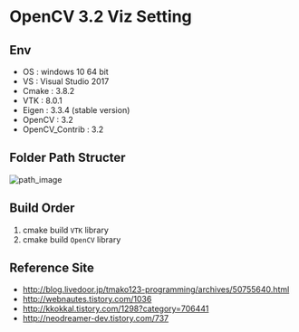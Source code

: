 # OpenCV 3.2 Viz Setting

## Env
* OS : windows 10 64 bit
* VS : Visual Studio 2017 
* Cmake : 3.8.2
* VTK : 8.0.1
* Eigen : 3.3.4 (stable version)
* OpenCV : 3.2
* OpenCV_Contrib : 3.2 

## Folder Path Structer
![path_image](./opencv_path.png)
                              
## Build Order
1. cmake build `VTK` library
2. cmake build `OpenCV` library

## Reference Site
* http://blog.livedoor.jp/tmako123-programming/archives/50755640.html
* http://webnautes.tistory.com/1036
* http://kkokkal.tistory.com/1298?category=706441
* http://neodreamer-dev.tistory.com/737
